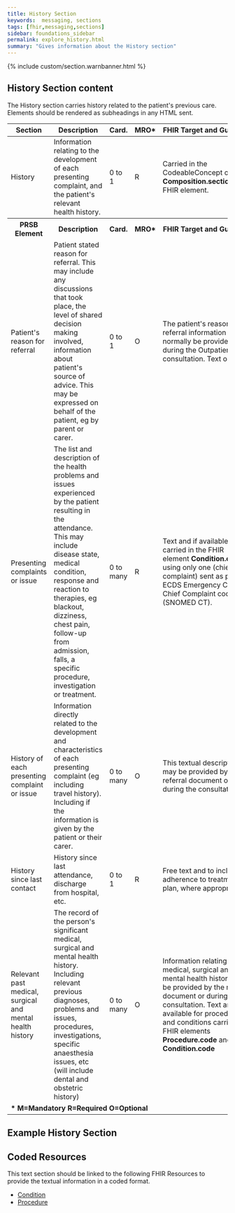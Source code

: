 ```yaml
---
title: History Section
keywords:  messaging, sections
tags: [fhir,messaging,sections]
sidebar: foundations_sidebar
permalink: explore_history.html
summary: "Gives information about the History section"
---
```


{% include custom/section.warnbanner.html %}

## History Section content ##
The History section carries history related to the patient's previous care. Elements should be rendered as subheadings in any HTML sent.

<table style="width:100%;max-width: 100%;">
	<thead>
		<tr>
			<th width="15%">Section</th>
			<th width="35%">Description</th>
			<th width="5%">Card.</th>
			<th width="5%">MRO*</th>
			<th width="40%">FHIR Target and Guidance</th>
		</tr>
	</thead>
<tbody>
  <tr>
   <td>History</td>
   <td>Information relating to the development of each presenting complaint, and the patient's relevant health history.</td>
   <td>0 to 1</td>
   <td>R</td>
	<td>Carried in the CodeableConcept of <b>Composition.section.code</b> FHIR element.</td>
  </tr>
		<tr>
			<th>PRSB Element</th>
			<th>Description</th>
			<th>Card.</th>
			<th>MRO*</th>
			<th>FHIR Target and Guidance</th>		
		</tr>
  <tr>
   <td>Patient's reason for referral</td>
   <td>Patient stated reason for referral. This may include any discussions that took place, the level of shared decision making involved, information about patient's source of advice. This may be expressed on behalf of the patient, eg by parent or carer.</td>
   <td>0 to 1</td>
   <td>O</td>
   <td>The patient's reason for referral information will normally be provided during the Outpatient consultation. Text only.</td>
  </tr>
  <tr>
   <td>Presenting complaints or issue</td>
   <td>The list and description of the health problems and issues experienced by the patient resulting in the attendance. This may include disease state, medical condition, response and reaction to therapies, eg blackout, dizziness, chest pain, follow-up from admission, falls, a specific procedure, investigation or treatment.</td>
   <td>0 to many</td>
   <td>R</td>
   <td>Text and if available carried in the FHIR element <b>Condition.code</b> using only one (chief complaint) sent as per the ECDS Emergency Care Chief Complaint code set (SNOMED CT).</td>
  </tr>
  <tr>
   <td>History of each presenting complaint or issue</td>
   <td>Information directly related to the development and characteristics of each presenting complaint (eg including travel history). Including if the information is given by the patient or their carer.</td>
   <td>0 to many</td>
   <td>O</td>
   <td>This textual description may be provided by the referral document or during the consultation</td>
  </tr>
  <tr>
   <td>History since last contact</td>
   <td>History since last attendance, discharge from hospital, etc.</td>
   <td>0 to 1</td>
   <td>R</td>
   <td>Free text and to include adherence to treatment plan, where appropriate</td>
  </tr>
  <tr>
   <td>Relevant past medical, surgical and mental health history</td>
   <td>The record of the person's significant medical, surgical and mental health history. Including relevant previous diagnoses, problems and issues, procedures, investigations, specific anaesthesia issues, etc (will include dental and obstetric history)</td>
   <td>0 to many</td>
   <td>O</td>
   <td>Information relating to past medical, surgical and mental health history may be provided by the referral document or during the consultation. Text and if available for procedures and conditions carried the FHIR elements <b>Procedure.code</b> and <b>Condition.code</b></td>
  </tr>
		<tr>
		<td colspan="5"><b>* M=Mandatory R=Required O=Optional</b></td>
		</tr>
 </tbody>
</table>


##  Example History Section ##

<script src="https://gist.github.com/IOPS-DEV/dad7e1028c8a046c3dbe44d03ef6c6fb.js"></script>

## Coded Resources ##

This text section should be linked to the following FHIR Resources to provide the textual information in a coded format.

- [Condition](build_conditions.html)
- [Procedure](build_procedures.html)





